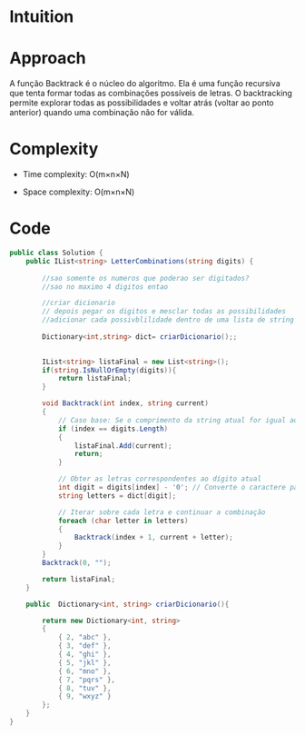 # Intuition
<!-- Describe your first thoughts on how to solve this problem. -->

# Approach
A função Backtrack é o núcleo do algoritmo. Ela é uma função recursiva que tenta formar todas as combinações possíveis de letras. O backtracking permite explorar todas as possibilidades e voltar atrás (voltar ao ponto anterior) quando uma combinação não for válida.

# Complexity
- Time complexity: O(m×n×N)

- Space complexity: O(m×n×N)

# Code
```csharp []
public class Solution {
    public IList<string> LetterCombinations(string digits) {
        
        //sao somente os numeros que poderao ser digitados?
        //sao no maximo 4 digitos entao

        //criar dicionario
        // depois pegar os digitos e mesclar todas as possibilidades
        //adicionar cada possivblilidade dentro de uma lista de string
        
        Dictionary<int,string> dict= criarDicionario();;
        

        IList<string> listaFinal = new List<string>();
        if(string.IsNullOrEmpty(digits)){
            return listaFinal;
        }

        void Backtrack(int index, string current)
        {
            // Caso base: Se o comprimento da string atual for igual ao número de dígitos
            if (index == digits.Length)
            {
                listaFinal.Add(current);
                return;
            }

            // Obter as letras correspondentes ao dígito atual
            int digit = digits[index] - '0'; // Converte o caractere para número inteiro
            string letters = dict[digit];

            // Iterar sobre cada letra e continuar a combinação
            foreach (char letter in letters)
            {
                Backtrack(index + 1, current + letter);
            }
        }
        Backtrack(0, "");

        return listaFinal;
    }

    public  Dictionary<int, string> criarDicionario(){

        return new Dictionary<int, string>
        {
            { 2, "abc" },
            { 3, "def" },
            { 4, "ghi" },
            { 5, "jkl" },
            { 6, "mno" },
            { 7, "pqrs" },
            { 8, "tuv" },
            { 9, "wxyz" }
        };
    } 
}
```
